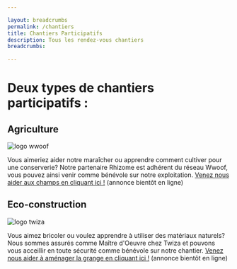 ```yaml
---

layout: breadcrumbs
permalink: /chantiers
title: Chantiers Participatifs
description: Tous les rendez-vous chantiers
breadcrumbs:
  
---
```



# Deux types de chantiers participatifs :


## Agriculture

![logo wwoof](https://damienchivialle.github.io/bocautheque/assets/img/WWOOF-orne-conserverie.jpg)

Vous aimeriez aider notre maraîcher ou apprendre comment cultiver pour une conserverie? Notre partenaire Rhizome est adhérent du réseau Wwoof, vous pouvez ainsi venir comme bénévole sur notre exploitation. 
[Venez nous aider aux champs en cliquant ici !](https://wwoof.fr/fr/) (annonce bientôt en ligne)

## Eco-construction

![logo twiza](https://damienchivialle.github.io/bocautheque/assets/img/twiza-chantier-participatif-ecoconstruction-orne.png)

Vous aimez bricoler ou voulez apprendre à utiliser des matériaux naturels? Nous sommes assurés comme Maître d'Oeuvre chez Twiza et pouvons vous acceillir en toute sécurité comme bénévole sur notre chantier.
[Venez nous aider à aménager la grange en cliquant ici !](https://fr.twiza.org/) (annonce bientôt en ligne)
